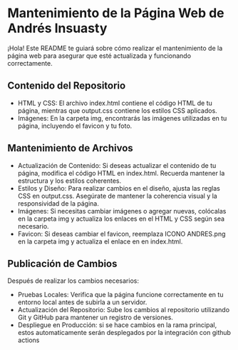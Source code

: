 # Mantenimiento de la Página Web de Andrés Insuasty
¡Hola! Este README te guiará sobre cómo realizar el mantenimiento de la página web para asegurar que esté actualizada y funcionando correctamente.

## Contenido del Repositorio
* HTML y CSS: El archivo index.html contiene el código HTML de tu página, mientras que output.css contiene los estilos CSS aplicados.
* Imágenes: En la carpeta img, encontrarás las imágenes utilizadas en tu página, incluyendo el favicon y tu foto.

## Mantenimiento de Archivos
* Actualización de Contenido: Si deseas actualizar el contenido de tu página, modifica el código HTML en index.html. Recuerda mantener la estructura y los estilos coherentes.
* Estilos y Diseño: Para realizar cambios en el diseño, ajusta las reglas CSS en output.css. Asegúrate de mantener la coherencia visual y la responsividad de la página.
* Imágenes: Si necesitas cambiar imágenes o agregar nuevas, colócalas en la carpeta img y actualiza los enlaces en el HTML y CSS según sea necesario.
* Favicon: Si deseas cambiar el favicon, reemplaza ICONO ANDRES.png en la carpeta img y actualiza el enlace en <link rel="icon"> en index.html.

## Publicación de Cambios
Después de realizar los cambios necesarios:

* Pruebas Locales: Verifica que la página funcione correctamente en tu entorno local antes de subirla a un servidor.
* Actualización del Repositorio: Sube los cambios al repositorio utilizando Git y GitHub para mantener un registro de versiones.
* Despliegue en Producción: si se hace cambios en la rama principal, estos automaticamente serán desplegados por la integración con github actions

